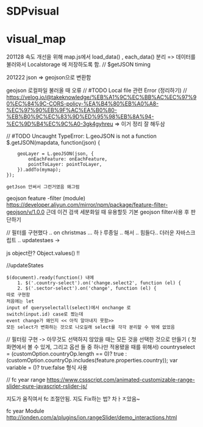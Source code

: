 # SDPvisual
# visual_map


201128 
속도 개선을 위해 map.js에서 load_data() , each_data() 분리
=> 데이터를 불러와서 Localstorage 에 저장하도록 함.
// $getJSON timing 



201222
json => geojson으로 변환함

geojson 로컬파일 불러올 때 오류
    // #TODO Local file 관련 Error (정리하기)
    // https://velog.io/@takeknowledge/%EB%A1%9C%EC%BB%AC%EC%97%90%EC%84%9C-CORS-policy-%EA%B4%80%EB%A0%A8-%EC%97%90%EB%9F%AC%EA%B0%80-%EB%B0%9C%EC%83%9D%ED%95%98%EB%8A%94-%EC%9D%B4%EC%9C%A0-3gk4gyhreu
=> 이거 정리 잘 해두삼

    
// #TODO Uncaught TypeError: L.geoJSON is not a function
    $.getJSON(mapdata, function(json) {

        geoLayer = L.geoJSON(json, {
            onEachFeature: onEachFeature,
            pointToLayer: pointToLayer,
        }).addTo(mymap);
    });

    getJson 안써서 그런거였음 왜그럼

geojson feature -filter (module)
https://developer.aliyun.com/mirror/npm/package/feature-filter-geojson/v/1.0.0
근데 이건 검색 세분화일 때 유용할듯
기본 geojson filter사용 후 판단하기


// 필터를 구현했다 .. on christmas ...  하ㅏ루종일 .. 해서 .. 힘들다..
더러운 자바스크립트 ..
updatestaes ->

js object란?
Object.values() !!



//updateStates

    $(document).ready(function() 내에
        1. $('.country-select').on('change.select2', function (el) {
        2. $('.sector-select').on('change', function (el) {
    따로 구현함 
    처음에는 let 
    input of queryselectall(select)에서 onchange 로
    switch(input.id) case로 짰는데
    event change가 왜인지 << 아직 알아내지 못함>>
    모든 select가 변화하는 것으로 나오길래 select를 각각 분리할 수 밖에 없었음


// 필터링 구현
-> 아무것도 선택하지 않았을 때는 모든 것을 선택한 것으로 만들기
( 첫 화면에서 볼 수 있게, 그리고 옵션 들 중 하나만 적용됐을 때를 위해서)
countryselect = (customOption.countryOp.length == 0)? true : (customOption.countryOp.includes(feature.properties.country));
var variable = ()? true:false 형식 사용



// fc year range
https://www.cssscript.com/animated-customizable-range-slider-pure-javascript-rslider-js/

지도가 움직여서 fc 조절안됨.
지도 Fix하는 법?
차ㅏㅈ았음~

fc year Module
http://ionden.com/a/plugins/ion.rangeSlider/demo_interactions.html


